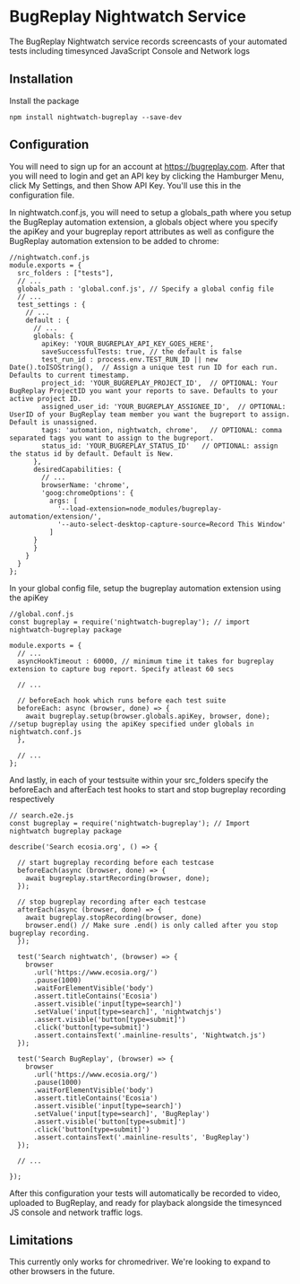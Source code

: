 # BugReplay Nightwatch Service
The BugReplay Nightwatch service records screencasts of your automated tests including timesynced JavaScript Console and Network logs

## Installation
Install the package

    npm install nightwatch-bugreplay --save-dev

## Configuration
You will need to sign up for an account at https://bugreplay.com. After that you will need to login and get an API key by clicking the Hamburger Menu, click My Settings, and then Show API Key. You'll use this in the configuration file.    

In nightwatch.conf.js, you will need to setup a globals_path where you setup the BugReplay automation extension, a globals object where you specify the apiKey and your bugreplay report attributes as well as configure the BugReplay automation extension to be added to chrome:

    //nightwatch.conf.js
    module.exports = {
      src_folders : ["tests"],
      // ...
      globals_path : 'global.conf.js', // Specify a global config file
      // ...
      test_settings : {
        // ...
        default : {
          // ...
          globals: {
            apiKey: 'YOUR_BUGREPLAY_API_KEY_GOES_HERE',
            saveSuccessfulTests: true, // the default is false
            test_run_id : process.env.TEST_RUN_ID || new Date().toISOString(),  // Assign a unique test run ID for each run. Defaults to current timestamp.
            project_id: 'YOUR_BUGREPLAY_PROJECT_ID',  // OPTIONAL: Your BugReplay ProjectID you want your reports to save. Defaults to your active project ID.
            assigned_user_id: 'YOUR_BUGREPLAY_ASSIGNEE_ID',  // OPTIONAL: UserID of your BugReplay team member you want the bugreport to assign. Default is unassigned.
            tags: 'automation, nightwatch, chrome',   // OPTIONAL: comma separated tags you want to assign to the bugreport. 
            status_id: 'YOUR_BUGREPLAY_STATUS_ID'   // OPTIONAL: assign the status id by default. Default is New.
          },
          desiredCapabilities: {
            // ...
            browserName: 'chrome',
            'goog:chromeOptions': {
              args: [
                '--load-extension=node_modules/bugreplay-automation/extension/',
                '--auto-select-desktop-capture-source=Record This Window'
              ]
          }
          }
        }
      }
    };

In your global config file, setup the bugreplay automation extension using the apiKey 

    //global.conf.js
    const bugreplay = require('nightwatch-bugreplay'); // import nightwatch-bugreplay package

    module.exports = {
      // ...
      asyncHookTimeout : 60000, // minimum time it takes for bugreplay extension to capture bug report. Specify atleast 60 secs
      
      // ...
      
      // beforeEach hook which runs before each test suite
      beforeEach: async (browser, done) => {
        await bugreplay.setup(browser.globals.apiKey, browser, done);  //setup bugreplay using the apiKey specified under globals in nightwatch.conf.js
      },

      // ...
    };

And lastly, in each of your testsuite within your src_folders specify the beforeEach and afterEach test hooks to start and stop bugreplay recording respectively
    
    // search.e2e.js
    const bugreplay = require('nightwatch-bugreplay'); // Import nightwatch bugreplay package

    describe('Search ecosia.org', () => {

      // start bugreplay recording before each testcase
      beforeEach(async (browser, done) => {
        await bugreplay.startRecording(browser, done);   
      });

      // stop bugreplay recording after each testcase
      afterEach(async (browser, done) => {
        await bugreplay.stopRecording(browser, done)
        browser.end() // Make sure .end() is only called after you stop bugreplay recording.
      });

      test('Search nightwatch', (browser) => {
        browser
          .url('https://www.ecosia.org/')
          .pause(1000)
          .waitForElementVisible('body')
          .assert.titleContains('Ecosia')
          .assert.visible('input[type=search]')
          .setValue('input[type=search]', 'nightwatchjs')
          .assert.visible('button[type=submit]')
          .click('button[type=submit]')
          .assert.containsText('.mainline-results', 'Nightwatch.js')
      });

      test('Search BugReplay', (browser) => {
        browser
          .url('https://www.ecosia.org/')
          .pause(1000)
          .waitForElementVisible('body')
          .assert.titleContains('Ecosia')
          .assert.visible('input[type=search]')
          .setValue('input[type=search]', 'BugReplay')
          .assert.visible('button[type=submit]')
          .click('button[type=submit]')
          .assert.containsText('.mainline-results', 'BugReplay')
      });

      // ...

    });

After this configuration your tests will automatically be recorded to video, uploaded to BugReplay, and ready for playback alongside the timesynced JS console and network traffic logs.

## Limitations
This currently only works for chromedriver. We're looking to expand to other browsers in the future.